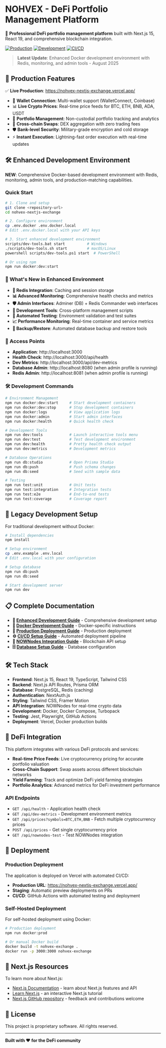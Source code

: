# NOHVEX - DeFi Portfolio Management Platform

🚀 **Professional DeFi portfolio management platform** built with Next.js 15, React 19, and comprehensive blockchain integration.

[![Production](https://img.shields.io/badge/Production-Live-green)](https://nohvex-nextjs-exchange.vercel.app/)
[![Development](https://img.shields.io/badge/Development-Enhanced-blue)](#🛠️-enhanced-development-environment)
[![CI/CD](https://img.shields.io/badge/CI%2FCD-Automated-orange)](#)

> **Latest Update**: Enhanced Docker development environment with Redis, monitoring, and admin tools - August 2025

## 🌟 Production Features

✅ **Live Production**: https://nohvex-nextjs-exchange.vercel.app/

- 🔗 **Wallet Connection**: Multi-wallet support (WalletConnect, Coinbase)
- 📊 **Live Crypto Prices**: Real-time price feeds for BTC, ETH, BNB, ADA, USDT
- 💼 **Portfolio Management**: Non-custodial portfolio tracking and analytics
- 🔄 **Cross-chain Swaps**: DEX aggregation with zero trading fees
- 🛡️ **Bank-level Security**: Military-grade encryption and cold storage
- ⚡ **Instant Execution**: Lightning-fast order execution with real-time updates

## 🛠️ Enhanced Development Environment

**NEW**: Comprehensive Docker-based development environment with Redis, monitoring, admin tools, and production-matching capabilities.

### Quick Start

```bash
# 1. Clone and setup
git clone <repository-url>
cd nohvex-nextjs-exchange

# 2. Configure environment
cp .env.docker .env.docker.local
# Edit .env.docker.local with your API keys

# 3. Start enhanced development environment
scripts/dev-tools.bat start          # Windows
./scripts/dev-tools.sh start         # macOS/Linux
powershell scripts/dev-tools.ps1 start  # PowerShell

# Or using npm
npm run docker:dev:start
```

### 🎯 What's New in Enhanced Environment

- **🔴 Redis Integration**: Caching and session storage
- **📊 Advanced Monitoring**: Comprehensive health checks and metrics
- **🛡️ Admin Interfaces**: Adminer (DB) + Redis Commander web interfaces
- **🔧 Development Tools**: Cross-platform management scripts
- **🧪 Automated Testing**: Environment validation and test suites
- **📈 Performance Monitoring**: Real-time container and service metrics
- **💾 Backup/Restore**: Automated database backup and restore tools

### 🚀 Access Points

- **Application**: http://localhost:3000
- **Health Check**: http://localhost:3000/api/health
- **Dev Metrics**: http://localhost:3000/api/dev-metrics
- **Database Admin**: http://localhost:8080 (when admin profile is running)
- **Redis Admin**: http://localhost:8081 (when admin profile is running)

### 🛠️ Development Commands

```bash
# Environment Management
npm run docker:dev:start     # Start development containers
npm run docker:dev:stop      # Stop development containers
npm run docker:logs          # View application logs
npm run docker:admin         # Start admin interfaces
npm run docker:health        # Quick health check

# Development Tools
npm run dev:tools            # Launch interactive tools menu
npm run dev:test             # Test development environment
npm run dev:health           # Pretty health check output
npm run dev:metrics          # Development metrics

# Database Operations
npm run db:studio            # Open Prisma Studio
npm run db:push              # Push schema changes
npm run db:seed              # Seed with sample data

# Testing
npm run test:unit            # Unit tests
npm run test:integration     # Integration tests
npm run test:e2e             # End-to-end tests
npm run test:coverage        # Coverage report
```

## 🔧 Legacy Development Setup

For traditional development without Docker:

```bash
# Install dependencies
npm install

# Setup environment
cp .env.example .env.local
# Edit .env.local with your configuration

# Setup database
npm run db:push
npm run db:seed

# Start development server
npm run dev
```

## 📋 Complete Documentation

- **📖 [Enhanced Development Guide](./ENHANCED_DEVELOPMENT_GUIDE.md)** - Comprehensive development setup
- **🐳 [Docker Development Guide](./DOCKER_DEVELOPMENT_GUIDE.md)** - Docker-specific instructions
- **🚀 [Production Deployment Guide](./PRODUCTION_DEPLOYMENT_GUIDE.md)** - Production deployment
- **⚙️ [CI/CD Setup Guide](./CI_CD_SETUP_GUIDE.md)** - Automated deployment pipeline
- **🔗 [NOWNodes Integration Guide](./NOWNODES_INTEGRATION_GUIDE.md)** - Blockchain API setup
- **🗄️ [Database Setup Guide](./DATABASE_SETUP.md)** - Database configuration

## 🛠 Tech Stack

- **Frontend**: Next.js 15, React 19, TypeScript, Tailwind CSS
- **Backend**: Next.js API Routes, Prisma ORM
- **Database**: PostgreSQL, Redis (caching)
- **Authentication**: NextAuth.js
- **Styling**: Tailwind CSS, Framer Motion
- **API Integration**: NOWNodes for real-time crypto data
- **Development**: Docker, Docker Compose, Turbopack
- **Testing**: Jest, Playwright, GitHub Actions
- **Deployment**: Vercel, Docker production builds

## 🔗 DeFi Integration

This platform integrates with various DeFi protocols and services:

- **Real-time Price Feeds**: Live cryptocurrency pricing for accurate portfolio valuation
- **Cross-Chain Support**: Swap assets across different blockchain networks
- **Yield Farming**: Track and optimize DeFi yield farming strategies
- **Portfolio Analytics**: Advanced metrics for DeFi investment performance

### API Endpoints

- `GET /api/health` - Application health check
- `GET /api/dev-metrics` - Development environment metrics
- `GET /api/prices?symbols=BTC,ETH,BNB` - Fetch multiple cryptocurrency prices
- `POST /api/prices` - Get single cryptocurrency price
- `GET /api/nownodes-test` - Test NOWNodes integration

## 🚀 Deployment

### Production Deployment

The application is deployed on Vercel with automated CI/CD:

- **Production URL**: https://nohvex-nextjs-exchange.vercel.app/
- **Staging**: Automatic preview deployments on PRs
- **CI/CD**: GitHub Actions with automated testing and deployment

### Self-Hosted Deployment

For self-hosted deployment using Docker:

```bash
# Production deployment
npm run docker:prod

# Or manual Docker build
docker build -t nohvex-exchange .
docker run -p 3000:3000 nohvex-exchange
```

## 🌟 Next.js Resources

To learn more about Next.js:

- [Next.js Documentation](https://nextjs.org/docs) - learn about Next.js features and API
- [Learn Next.js](https://nextjs.org/learn) - an interactive Next.js tutorial
- [Next.js GitHub repository](https://github.com/vercel/next.js) - feedback and contributions welcome

## 📝 License

This project is proprietary software. All rights reserved.

---

**Built with ❤️ for the DeFi community**
